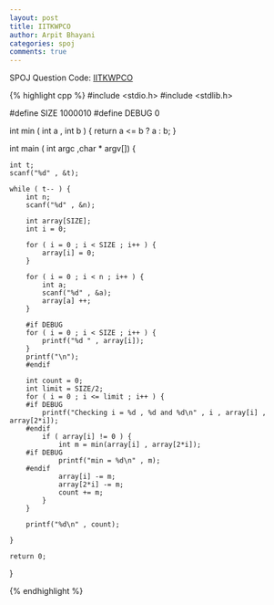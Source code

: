 ```yaml
---
layout: post
title: IITKWPCO
author: Arpit Bhayani
categories: spoj
comments: true
---
```


SPOJ Question Code: [IITKWPCO](http://www.spoj.com/problems/IITKWPCO/)

{% highlight cpp %}
#include <stdio.h>
#include <stdlib.h>

#define SIZE 1000010
#define DEBUG 0

int min ( int a , int b ) {
	return a <= b ? a : b;
}

int main ( int argc ,char * argv[]) {

	int t;
	scanf("%d" , &t);

	while ( t-- ) {
		int n;
		scanf("%d" , &n);

		int array[SIZE];
		int i = 0;

		for ( i = 0 ; i < SIZE ; i++ ) {
			array[i] = 0;
		}

		for ( i = 0 ; i < n ; i++ ) {
			int a;
			scanf("%d" , &a);
			array[a] ++;
		}

		#if DEBUG
		for ( i = 0 ; i < SIZE ; i++ ) {
			printf("%d " , array[i]);
		}
		printf("\n");
		#endif

		int count = 0;
		int limit = SIZE/2;
		for ( i = 0 ; i <= limit ; i++ ) {
		#if DEBUG
			printf("Checking i = %d , %d and %d\n" , i , array[i] , array[2*i]);
		#endif
			if ( array[i] != 0 ) {
				int m = min(array[i] , array[2*i]);
		#if DEBUG
				printf("min = %d\n" , m);
		#endif
				array[i] -= m;
				array[2*i] -= m;
				count += m;
			}
		}

		printf("%d\n" , count);

	}

	return 0;
}

{% endhighlight %}